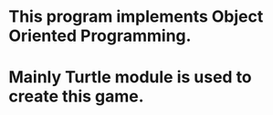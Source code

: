 # This program implements Object Oriented Programming.
# Mainly Turtle module is used to create this game.
